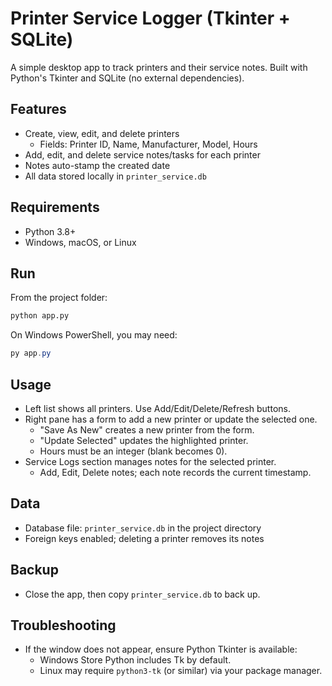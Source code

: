 # Printer Service Logger (Tkinter + SQLite)

A simple desktop app to track printers and their service notes. Built with Python's Tkinter and SQLite (no external dependencies).

## Features
- Create, view, edit, and delete printers
  - Fields: Printer ID, Name, Manufacturer, Model, Hours
- Add, edit, and delete service notes/tasks for each printer
- Notes auto-stamp the created date
- All data stored locally in `printer_service.db`

## Requirements
- Python 3.8+
- Windows, macOS, or Linux

## Run
From the project folder:

```bash
python app.py
```

On Windows PowerShell, you may need:

```powershell
py app.py
```

## Usage
- Left list shows all printers. Use Add/Edit/Delete/Refresh buttons.
- Right pane has a form to add a new printer or update the selected one.
  - "Save As New" creates a new printer from the form.
  - "Update Selected" updates the highlighted printer.
  - Hours must be an integer (blank becomes 0).
- Service Logs section manages notes for the selected printer.
  - Add, Edit, Delete notes; each note records the current timestamp.

## Data
- Database file: `printer_service.db` in the project directory
- Foreign keys enabled; deleting a printer removes its notes

## Backup
- Close the app, then copy `printer_service.db` to back up.

## Troubleshooting
- If the window does not appear, ensure Python Tkinter is available:
  - Windows Store Python includes Tk by default.
  - Linux may require `python3-tk` (or similar) via your package manager.
